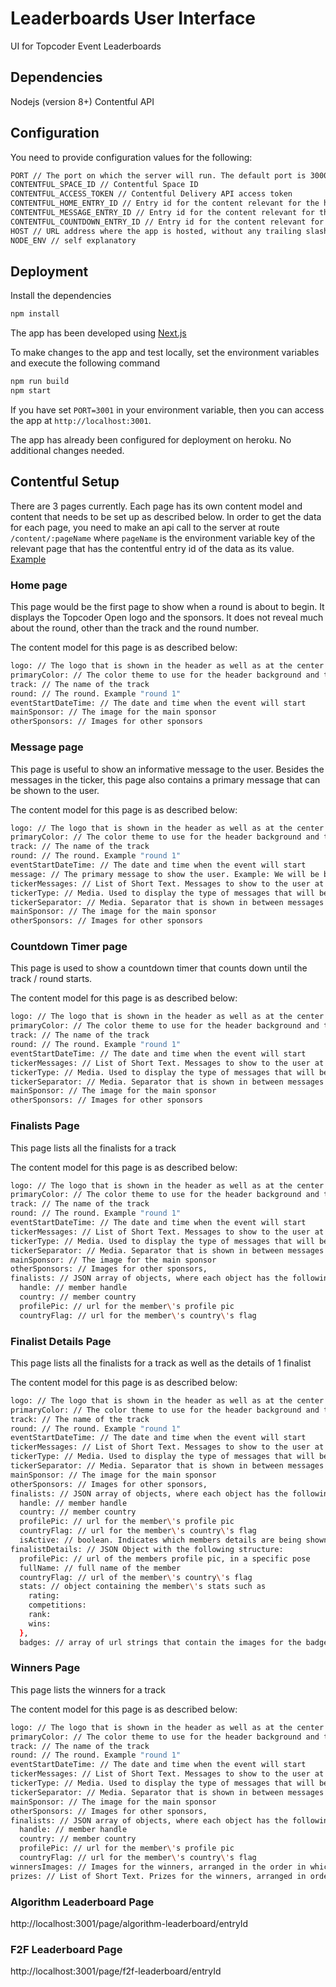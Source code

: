 # Leaderboards User Interface

UI for Topcoder Event Leaderboards

## Dependencies

Nodejs (version 8+)
Contentful API 

## Configuration

You need to provide configuration values for the following:

```bash
PORT // The port on which the server will run. The default port is 3000.
CONTENTFUL_SPACE_ID // Contentful Space ID
CONTENTFUL_ACCESS_TOKEN // Contentful Delivery API access token
CONTENTFUL_HOME_ENTRY_ID // Entry id for the content relevant for the home page
CONTENTFUL_MESSAGE_ENTRY_ID // Entry id for the content relevant for the message page
CONTENTFUL_COUNTDOWN_ENTRY_ID // Entry id for the content relevant for the countdown timer page
HOST // URL address where the app is hosted, without any trailing slash "/". Example: http://localhost:3000
NODE_ENV // self explanatory
```

## Deployment

Install the dependencies

```bash
npm install
```

The app has been developed using [Next.js](https://nextjs.org/)

To make changes to the app and test locally, set the environment variables and execute the following command

```bash
npm run build
npm start
```

If you have set `PORT=3001` in your environment variable, then you can access the app at `http://localhost:3001`.

The app has already been configured for deployment on heroku. No additional changes needed.

## Contentful Setup

There are 3 pages currently. Each page has its own content model and content that needs to be set up as described below. In order to get the data for each page, you need to make an api call to the server at route `/content/:pageName` where `pageName` is the environment variable key of the relevant page that has the contentful entry id of the data as its value. [Example](pages/index.js#L90)

### Home page

This page would be the first page to show when a round is about to begin. It displays the Topcoder Open logo and the sponsors. It does not reveal much about the round, other than the track and the round number.

The content model for this page is as described below:

```bash
logo: // The logo that is shown in the header as well as at the center of the page
primaryColor: // The color theme to use for the header background and the track name. Value provided here should be same as the value used in a css style (example: #333333)
track: // The name of the track
round: // The round. Example "round 1"
eventStartDateTime: // The date and time when the event will start
mainSponsor: // The image for the main sponsor
otherSponsors: // Images for other sponsors
```

### Message page

This page is useful to show an informative message to the user. Besides the messages in the ticker, this page also contains a primary message that can be shown to the user.

The content model for this page is as described below:

```bash
logo: // The logo that is shown in the header as well as at the center of the page
primaryColor: // The color theme to use for the header background and the track name. Value provided here should be same as the value used in a css style (example: "#333333")
track: // The name of the track
round: // The round. Example "round 1"
eventStartDateTime: // The date and time when the event will start
message: // The primary message to show the user. Example: We will be back soon
tickerMessages: // List of Short Text. Messages to show to the user at the bottom ticker
tickerType: // Media. Used to display the type of messages that will be shown in the ticker
tickerSeparator: // Media. Separator that is shown in between messages in the ticker
mainSponsor: // The image for the main sponsor
otherSponsors: // Images for other sponsors
```

### Countdown Timer page

This page is used to show a countdown timer that counts down until the track / round starts.

The content model for this page is as described below:

```bash
logo: // The logo that is shown in the header as well as at the center of the page
primaryColor: // The color theme to use for the header background and the track name. Value provided here should be same as the value used in a css style (example: "#333333")
track: // The name of the track
round: // The round. Example "round 1"
eventStartDateTime: // The date and time when the event will start
tickerMessages: // List of Short Text. Messages to show to the user at the bottom ticker
tickerType: // Media. Used to display the type of messages that will be shown in the ticker
tickerSeparator: // Media. Separator that is shown in between messages in the ticker
mainSponsor: // The image for the main sponsor
otherSponsors: // Images for other sponsors
```

### Finalists Page

This page lists all the finalists for a track

The content model for this page is as described below:

```bash
logo: // The logo that is shown in the header as well as at the center of the page
primaryColor: // The color theme to use for the header background and the track name. Value provided here should be same as the value used in a css style (example: "#333333")
track: // The name of the track
round: // The round. Example "round 1"
eventStartDateTime: // The date and time when the event will start
tickerMessages: // List of Short Text. Messages to show to the user at the bottom ticker
tickerType: // Media. Used to display the type of messages that will be shown in the ticker
tickerSeparator: // Media. Separator that is shown in between messages in the ticker
mainSponsor: // The image for the main sponsor
otherSponsors: // Images for other sponsors,
finalists: // JSON array of objects, where each object has the following structure:
  handle: // member handle
  country: // member country
  profilePic: // url for the member\'s profile pic
  countryFlag: // url for the member\'s country\'s flag
```

### Finalist Details Page

This page lists all the finalists for a track as well as the details of 1 finalist

The content model for this page is as described below:

```bash
logo: // The logo that is shown in the header as well as at the center of the page
primaryColor: // The color theme to use for the header background and the track name. Value provided here should be same as the value used in a css style (example: "#333333")
track: // The name of the track
round: // The round. Example "round 1"
eventStartDateTime: // The date and time when the event will start
tickerMessages: // List of Short Text. Messages to show to the user at the bottom ticker
tickerType: // Media. Used to display the type of messages that will be shown in the ticker
tickerSeparator: // Media. Separator that is shown in between messages in the ticker
mainSponsor: // The image for the main sponsor
otherSponsors: // Images for other sponsors,
finalists: // JSON array of objects, where each object has the following structure:
  handle: // member handle
  country: // member country
  profilePic: // url for the member\'s profile pic
  countryFlag: // url for the member\'s country\'s flag
  isActive: // boolean. Indicates which members details are being shown. Can be set on only one member at any time
finalistDetails: // JSON Object with the following structure:
  profilePic: // url of the members profile pic, in a specific pose
  fullName: // full name of the member
  countryFlag: // url of the member\'s country\'s flag
  stats: // object containing the member\'s stats such as
    rating:
    competitions:
    rank:
    wins:
  },
  badges: // array of url strings that contain the images for the badges earned by the member
```

### Winners Page

This page lists the winners for a track

The content model for this page is as described below:

```bash
logo: // The logo that is shown in the header as well as at the center of the page
primaryColor: // The color theme to use for the header background and the track name. Value provided here should be same as the value used in a css style (example: "#333333")
track: // The name of the track
round: // The round. Example "round 1"
eventStartDateTime: // The date and time when the event will start
tickerMessages: // List of Short Text. Messages to show to the user at the bottom ticker
tickerType: // Media. Used to display the type of messages that will be shown in the ticker
tickerSeparator: // Media. Separator that is shown in between messages in the ticker
mainSponsor: // The image for the main sponsor
otherSponsors: // Images for other sponsors,
finalists: // JSON array of objects, where each object has the following structure:
  handle: // member handle
  country: // member country
  profilePic: // url for the member\'s profile pic
  countryFlag: // url for the member\'s country\'s flag
winnersImages: // Images for the winners, arranged in the order in which they won
prizes: // List of Short Text. Prizes for the winners, arranged in order
```

### Algorithm Leaderboard Page

http://localhost:3001/page/algorithm-leaderboard/entryId

### F2F Leaderboard Page

http://localhost:3001/page/f2f-leaderboard/entryId
